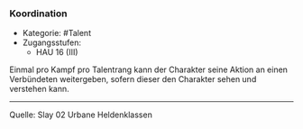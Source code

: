 ### Koordination

- Kategorie: #Talent
- Zugangsstufen:
  - HAU 16 (III)

Einmal pro Kampf pro Talentrang kann der Charakter seine Aktion an einen Verbündeten weitergeben, sofern dieser den Charakter sehen und verstehen kann.

---

Quelle: Slay 02 Urbane Heldenklassen
